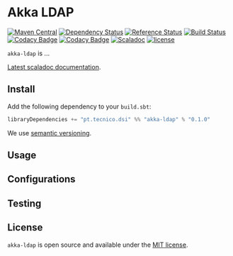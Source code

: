 # Akka LDAP
[![Maven Central](https://maven-badges.herokuapp.com/maven-central/pt.tecnico.dsi/akka-ldap_2.11/badge.svg?maxAge=604800)](https://maven-badges.herokuapp.com/maven-central/pt.tecnico.dsi/akka-ldap_2.11)
[![Dependency Status](https://www.versioneye.com/java/pt.tecnico.dsi:akka-ldap_2.11/badge.svg?style=plastic&maxAge=604800)](https://www.versioneye.com/java/pt.tecnico.dsi:akka-ldap_2.11)
[![Reference Status](https://www.versioneye.com/java/pt.tecnico.dsi:akka-ldap_2.11/reference_badge.svg?style=plastic&maxAge=604800)](https://www.versioneye.com/java/pt.tecnico.dsi:akka-ldap_2.11/references)
[![Build Status](https://travis-ci.org/ist-dsi/akka-ldap.svg?branch=master&style=plastic&maxAge=604800)](https://travis-ci.org/ist-dsi/akka-ldap)
[![Codacy Badge](https://api.codacy.com/project/badge/Grade/a45627dd46e5471db544e3b21b39489e)](https://www.codacy.com/app/IST-DSI/akka-ldap)
[![Codacy Badge](https://api.codacy.com/project/badge/Coverage/a45627dd46e5471db544e3b21b39489e)](https://www.codacy.com/app/IST-DSI/akka-ldap)
[![Scaladoc](http://javadoc-badge.appspot.com/pt.tecnico.dsi/akka-ldap_2.11.svg?label=scaladoc&style=plastic&maxAge=604800)](https://ist-dsi.github.io/ldap/latest/api/)
[![license](http://img.shields.io/:license-MIT-blue.svg)](LICENSE)

`akka-ldap` is ...

[Latest scaladoc documentation](http://ist-dsi.github.io/akka-ldap/latest/api/).

## Install
Add the following dependency to your `build.sbt`:
```sbt
libraryDependencies += "pt.tecnico.dsi" %% "akka-ldap" % "0.1.0"
```
We use [semantic versioning](http://semver.org).

## Usage

## Configurations

## Testing

## License
`akka-ldap` is open source and available under the [MIT license](LICENSE).
